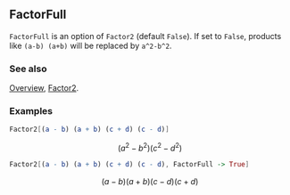 ## FactorFull

`FactorFull` is an option of `Factor2` (default `False`). If set to `False`, products like `(a-b) (a+b)` will be replaced by `a^2-b^2`.

### See also

[Overview](Extra/FeynCalc.md), [Factor2](Factor2.md).

### Examples

```mathematica
Factor2[(a - b) (a + b) (c + d) (c - d)]
```

$$\left(a^2-b^2\right) \left(c^2-d^2\right)$$

```mathematica
Factor2[(a - b) (a + b) (c + d) (c - d), FactorFull -> True]
```

$$(a-b) (a+b) (c-d) (c+d)$$
